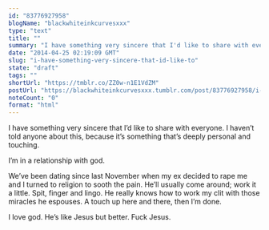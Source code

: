 ```yaml
---
id: "83776927958"
blogName: "blackwhiteinkcurvesxxx"
type: "text"
title: ""
summary: "I have something very sincere that I'd like to share with everyone. I haven't told anyone about this, because it's something..."
date: "2014-04-25 02:19:09 GMT"
slug: "i-have-something-very-sincere-that-id-like-to"
state: "draft"
tags: ""
shortUrl: "https://tmblr.co/ZZ0w-n1E1VdZM"
postUrl: "https://blackwhiteinkcurvesxxx.tumblr.com/post/83776927958/i-have-something-very-sincere-that-id-like-to"
noteCount: "0"
format: "html"
---
```


I have something very sincere that I’d like to share with everyone. I haven’t told anyone about this, because it’s something that’s deeply personal and touching.

I’m in a relationship with god.

We’ve been dating since last November when my ex decided to rape me and I turned to religion to sooth the pain. He’ll usually come around; work it a little. Spit, finger and lingo. He really knows how to work my clit with those miracles he espouses. A touch up here and there, then I’m done. 

I love god. He’s like Jesus but better. Fuck Jesus.